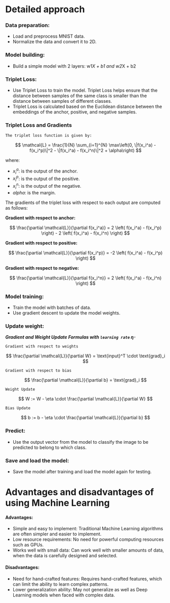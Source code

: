 # Detailed approach

### Data preparation:

+ Load and preprocess MNIST data.
+ Normalize the data and convert it to 2D.

### Model building:

+ Build a simple model with 2 layers: w1*X + b1 and w2*X + b2

### Triplet Loss:

+ Use Triplet Loss to train the model. Triplet Loss helps ensure that the distance between samples of the same class is smaller than the distance between samples of different classes.
+ Triplet Loss is calculated based on the Euclidean distance between the embeddings of the anchor, positive, and negative samples.

### Triplet Loss and Gradients

``The triplet loss function is given by:``

$$
\mathcal{L} = \frac{1}{N} \sum_{i=1}^{N} \max\left(0, \|f(x_i^a) - f(x_i^p)\|^2 - \|f(x_i^a) - f(x_i^n)\|^2 + \alpha\right)
$$

where:
- $x_i^a$: is the output of the anchor. 
- $x_i^p$: is the output of the positive.
- $x_i^n$: is the output of the negative.
- $alpha$: is the margin.

The gradients of the triplet loss with respect to each output are computed as follows:

**Gradient with respect to anchor:**

$$
\frac{\partial \mathcal{L}}{\partial f(x_i^a)} = 2 \left( f(x_i^a) - f(x_i^p) \right) - 2 \left( f(x_i^a) - f(x_i^n) \right)
$$

**Gradient with respect to positive:**

$$
\frac{\partial \mathcal{L}}{\partial f(x_i^p)} = -2 \left( f(x_i^a) - f(x_i^p) \right)
$$

**Gradient with respect to negative:**

$$
\frac{\partial \mathcal{L}}{\partial f(x_i^n)} = 2 \left( f(x_i^a) - f(x_i^n) \right)
$$

### Model training:

+ Train the model with batches of data.
+ Use gradient descent to update the model weights.

### Update weight:

***Gradient and Weight Update Formulas with ``learning rate`` $\eta \cdot$***

``Gradient with respect to weights``

$$
\frac{\partial \mathcal{L}}{\partial W} = \text{input}^T \cdot \text{grad}_i
$$

``Gradient with respect to bias``

$$
\frac{\partial \mathcal{L}}{\partial b} = \text{grad}_i
$$

``Weight Update``

$$
W := W - \eta \cdot \frac{\partial \mathcal{L}}{\partial W}
$$

``Bias Update``

$$
b := b - \eta \cdot \frac{\partial \mathcal{L}}{\partial b}
$$

### Predict:
+ Use the output vector from the model to classify the image to be predicted to belong to which class.

### Save and load the model:

+ Save the model after training and load the model again for testing.

# Advantages and disadvantages of using Machine Learning

#### Advantages:
+ Simple and easy to implement: Traditional Machine Learning algorithms are often simpler and easier to implement.
+ Low resource requirements: No need for powerful computing resources such as GPUs.
+ Works well with small data: Can work well with smaller amounts of data, when the data is carefully designed and selected.

#### Disadvantages:
+ Need for hand-crafted features: Requires hand-crafted features, which can limit the ability to learn complex patterns.
+ Lower generalization ability: May not generalize as well as Deep Learning models when faced with complex data.